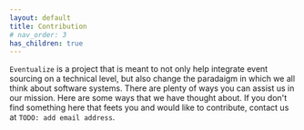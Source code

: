 ```yaml
---
layout: default
title: Contribution
# nav_order: 3
has_children: true
---
```


`Eventualize` is a project that is meant to not only help integrate event sourcing on a technical level, but also change the paradaigm in which we all think about software systems.
There are plenty of ways you can assist us in our mission.
Here are some ways that we have thought about.
If you don't find something here that feets you and would like to contribute, contact us at `TODO: add email address`.